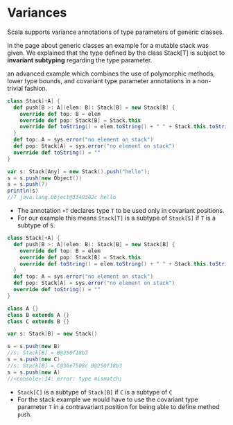 # Variances

Scala supports variance annotations of type parameters of generic classes.

In the page about generic classes an example for a mutable stack was given. We explained that the type defined by the class Stack[T] is subject to **invariant subtyping** regarding the type parameter. 

an advanced example which combines the use of polymorphic methods, lower type bounds, and covariant type parameter annotations in a non-trivial fashion.
```scala
class Stack[+A] {
  def push[B >: A](elem: B): Stack[B] = new Stack[B] {
    override def top: B = elem
    override def pop: Stack[B] = Stack.this
    override def toString() = elem.toString() + " " + Stack.this.toString()
  }
  def top: A = sys.error("no element on stack")
  def pop: Stack[A] = sys.error("no element on stack")
  override def toString() = ""
}

var s: Stack[Any] = new Stack().push("hello");
s = s.push(new Object())
s = s.push(7)
println(s)
//7 java.lang.Object@3340302c hello
```

- The annotation ```+T``` declares type ```T``` to be used only in covariant positions.
- For our example this means ```Stack[T]``` is a subtype of ```Stack[S]``` if ```T``` is a subtype of ```S```.

```scala
class Stack[+A] {
  def push[B >: A](elem: B): Stack[B] = new Stack[B] {
    override def top: B = elem
    override def pop: Stack[B] = Stack.this
    override def toString() = elem.toString() + " " + Stack.this.toString()
  }
  def top: A = sys.error("no element on stack")
  def pop: Stack[A] = sys.error("no element on stack")
  override def toString() = ""
}

class A {}
class B extends A {}
class C extends B {}

var s: Stack[B] = new Stack()

s = s.push(new B)
//s: Stack[B] = B@250f18b3
s = s.push(new C)
//s: Stack[B] = C@36e7508c B@250f18b3
s = s.push(new A)
//<console>:14: error: type mismatch;
```
- ```Stack[C]``` is a subtype of ```Stack[B]``` if ```C``` is a subtype of ```C```
- For the stack example we would have to use the covariant type parameter ```T``` in a contravariant position for being able to define method ```push```. 
